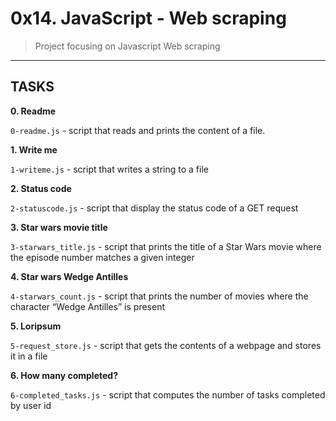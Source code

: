 # 0x14. JavaScript - Web scraping

> Project focusing on Javascript Web scraping

---

## TASKS

**0. Readme**

`0-readme.js` - script that reads and prints the content of a file.

**1. Write me**

`1-writeme.js` - script that writes a string to a file

**2. Status code**

`2-statuscode.js` - script that display the status code of a GET request

**3. Star wars movie title**

`3-starwars_title.js` - script that prints the title of a Star Wars movie where the episode number matches a given integer

**4. Star wars Wedge Antilles**

`4-starwars_count.js` - script that prints the number of movies where the character “Wedge Antilles” is present

**5. Loripsum**

`5-request_store.js` - script that gets the contents of a webpage and stores it in a file

**6. How many completed?**

`6-completed_tasks.js` - script that computes the number of tasks completed by user id
